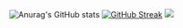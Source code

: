 
![Anurag's GitHub stats](https://github-readme-stats.vercel.app/api?username=youboyTizzyT&show_icons=true&theme=tokyonight&hide_border=true&include_all_commits=true&count_private=true&layout=compact)
[![GitHub Streak](https://github-readme-streak-stats.herokuapp.com?user=weicong&theme=dark&hide_border=true&border_radius=6&exclude_days=Mon%2CTue)](https://git.io/streak-stats)
[![](https://visitcount.itsvg.in/api?id=weicong&label=Profile%20Views&color=8&icon=7&pretty=false)](https://visitcount.itsvg.in)
